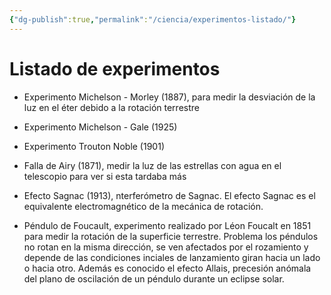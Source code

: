 ```yaml
---
{"dg-publish":true,"permalink":"/ciencia/experimentos-listado/"}
---
```



# Listado de experimentos

- Experimento Michelson - Morley (1887), para medir la desviación de la luz en el éter debido a la rotación terrestre
- Experimento Michelson - Gale (1925)
- Experimento Trouton Noble (1901)

- Falla de Airy (1871), medir la luz de las estrellas con agua en el telescopio para ver si esta tardaba más
- Efecto Sagnac (1913), nterferómetro de Sagnac. El efecto Sagnac es el equivalente electromagnético de la mecánica de rotación.

- Péndulo de Foucault, experimento realizado por Léon Foucalt en 1851 para medir la rotación de la superficie terrestre. Problema los péndulos no rotan en la misma dirección, se ven afectados por el rozamiento y depende de las condiciones inciales de lanzamiento giran hacia un lado o hacia otro. Además es conocido el efecto Allais, precesión anómala del plano de oscilación de un péndulo durante un eclipse solar.


